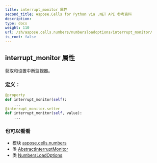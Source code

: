 ```yaml
---
title: interrupt_monitor 属性
second_title: Aspose.Cells for Python via .NET API 参考资料
description:
type: docs
weight: 110
url: /zh/aspose.cells.numbers/numbersloadoptions/interrupt_monitor/
is_root: false
---
```

## interrupt_monitor 属性

获取和设置中断监视器。
### 定义：
```python
@property
def interrupt_monitor(self):
    ...
@interrupt_monitor.setter
def interrupt_monitor(self, value):
    ...
```

### 也可以看看
* 模块 [aspose.cells.numbers](../../)
* 类 [AbstractInterruptMonitor](/cells/python-net/zh/aspose.cells/abstractinterruptmonitor)
* 类 [NumbersLoadOptions](/cells/python-net/zh/aspose.cells.numbers/numbersloadoptions)
